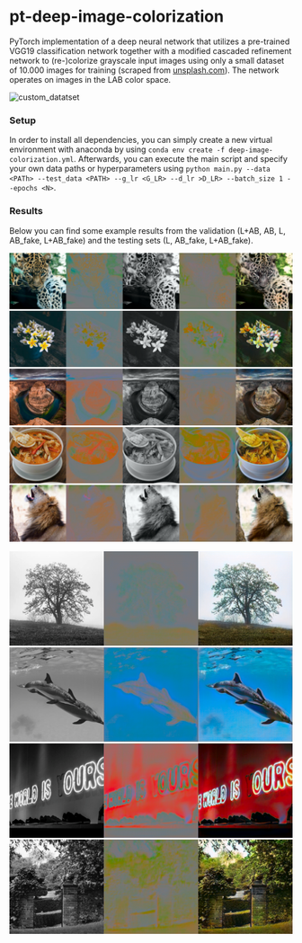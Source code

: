 # pt-deep-image-colorization

PyTorch implementation of a deep neural network that utilizes a pre-trained VGG19 classification network together with a modified cascaded refinement network to (re-)colorize grayscale input images using only a small dataset of 10.000 images for training (scraped from [unsplash.com](https://unsplash.com/)). The network operates on images in the LAB color space.
 
 ![custom_datatset](unsplash-custom-dataset-10K.png)
 
 ### Setup
 In order to install all dependencies, you can simply create a new virtual environment with anaconda by using `conda env create -f deep-image-colorization.yml`. Afterwards, you can execute the main script and specify your own data paths or hyperparameters using `python main.py --data <PATh> --test_data <PATH> --g_lr <G_LR> --d_lr >D_LR> --batch_size 1 --epochs <N>`.
 
 ### Results
 Below you can find some example results from the validation (L+AB, AB, L, AB_fake, L+AB_fake) and the testing sets (L, AB_fake, L+AB_fake).
 
![example_0](logs/exp_layernorm/validation/images/25/3.png)
![example_1](logs/exp_layernorm/validation/images/25/20.png)
![example_2](logs/exp_layernorm/validation/images/25/21.png)
![example_3](logs/exp_layernorm/validation/images/25/25.png)
![example_4](logs/exp_layernorm/validation/images/25/10.png)

![example_5](examples/1.png)
![example_6](examples/18.png)
![example_7](examples/73.png)
![example_8](examples/23.png)


